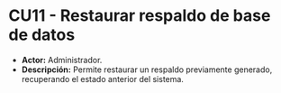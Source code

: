 # CU11 - Restaurar respaldo de base de datos
+ **Actor:** Administrador.
+ **Descripción:** Permite restaurar un respaldo previamente generado, recuperando el estado anterior del sistema.
